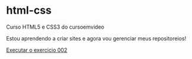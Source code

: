 # html-css
 Curso HTML5 e CSS3  do cursoemvideo

Estou aprendendo a criar sites e agora vou gerenciar meus repositoreios!

<a href="https://germanomanoel.github.io/html-css/exercicios/ex002/exercicio02.html" target="_blank"> Executar o exercicio 002 </a>
